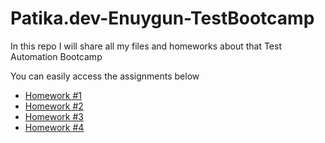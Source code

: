 # Patika.dev-Enuygun-TestBootcamp

In this repo I will share all my files and homeworks about that Test Automation Bootcamp

You can easily access the assignments below

* [Homework #1](homework1-ekremtk-main)
* [Homework #2](homework2-ekremtk-main)
* [Homework #3](homework3-ekremtk-main)
* [Homework #4](homework4-ekremtk-mainn)